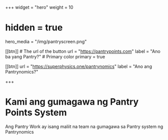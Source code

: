 +++
widget = "hero"
weight = 10

# hidden = true

hero_media = "/img/pantryscreen.png"

[[btn]]
	# The url of the button
  url = "https://pantrypoints.com"
  label = "Ano ba yang Pantry?"
	# Primary color
	primary = true

[[btn]]
  url = "https://superphysics.one/pantrynomics"
  label = "Ano ang Pantrynomics?"

+++

# Kami ang gumagawa ng Pantry Points System

Ang Pantry Work ay isang maliit na team na gumagawa sa Pantry system ng Pantrynomics 
